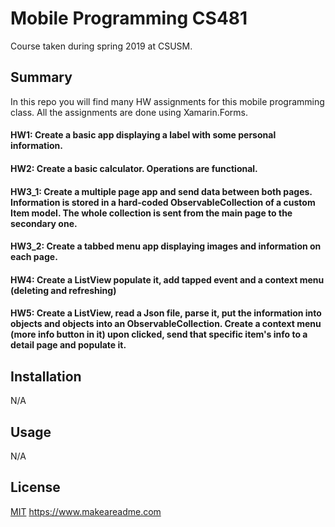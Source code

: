 # Mobile Programming CS481

Course taken during spring 2019 at CSUSM.

## Summary

In this repo you will find many HW assignments for this mobile programming class. All the assignments are done using Xamarin.Forms.

#### HW1: Create a basic app displaying a label with some personal information.
#### HW2: Create a basic calculator. Operations are functional.
#### HW3_1: Create a multiple page app and send data between both pages. Information is stored in a hard-coded ObservableCollection of a custom Item model. The whole collection is sent from the main page to the secondary one.
#### HW3_2: Create a tabbed menu app displaying images and information on each page.
#### HW4: Create a ListView populate it, add tapped event and a context menu (deleting and refreshing)
#### HW5: Create a ListView, read a Json file, parse it, put the information into objects and objects into an ObservableCollection. Create a context menu (more info button in it) upon clicked, send that specific item's info to a detail page and populate it.


## Installation

N/A
## Usage

N/A

## License
[MIT](https://choosealicense.com/licenses/mit/)
https://www.makeareadme.com
